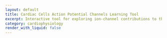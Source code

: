 ```yaml
---
layout: default
title: Cardiac Cells Action Potential Channels Learning Tool
excerpt: Interactive tool for exploring ion-channel contributions to the cardiac action potential.
category: cardiophysiology
render_with_liquid: false
---
```


<div id="ap-app" style="max-width:1120px;margin:0 auto;padding:1.25rem"></div>

<!-- React + ReactDOM (UMD) -->
<script crossorigin src="https://unpkg.com/react@18/umd/react.development.js"></script>
<script crossorigin src="https://unpkg.com/react-dom@18/umd/react-dom.development.js"></script>

<!-- IMPORTANT: react-is must load BEFORE Recharts -->
<script crossorigin src="https://unpkg.com/react-is@18/umd/react-is.development.js"></script>

<!-- Recharts (UMD) -->
<script crossorigin src="https://unpkg.com/recharts/umd/Recharts.js"></script>

<!-- Babel (compile JSX in the browser) -->
<script src="https://unpkg.com/@babel/standalone/babel.min.js"></script>

<style>
  :root{--ink:#0f172a;--muted:#64748b;--grid:#e5e7eb;--green:#059669;--red:#dc2626;}
  body{color:var(--ink)}
  .wrap{display:grid;grid-template-columns:1fr;gap:24px}
  @media(min-width:1024px){.wrap{grid-template-columns:1fr 1fr 1fr}}
  .section h2{font:600 12px/1.1 ui-sans-serif,system-ui;letter-spacing:.08em;text-transform:uppercase;color:var(--muted);margin:0 0 8px}
  .stack{display:flex;flex-direction:column;gap:12px}
  .row{display:flex;gap:12px;align-items:center}
  .flex1{flex:1}
  .field{display:flex;flex-direction:column;gap:6px}
  .label{font-size:12px;color:var(--muted)}
  input[type="range"]{width:100%}
  input[type="number"],select,button{border:1px solid var(--grid);border-radius:6px;padding:6px 8px;font-size:14px}
  button{cursor:pointer;background:#fff}
  table{width:100%;border-collapse:collapse}
  thead th{text-align:left;color:var(--muted);padding:8px 0}
  tbody td{padding:8px 0;border-top:1px solid var(--grid)}
  .legend{display:flex;gap:16px;align-items:center;margin:6px 0 10px;font-size:14px}
  .pill{display:inline-flex;gap:8px;align-items:center}
  .pill .line{width:32px;height:2px;background:var(--ink);display:inline-block}
  .pill .dash{width:32px;height:0;border-top:2px dashed #94a3b8;display:inline-block}
  .metrics{display:grid;grid-template-columns:repeat(3,1fr);gap:12px}
  .metric .k{color:var(--muted);font-size:12px}
  .metric .v{font-weight:600}
  .metric .d{font-size:12px}
  .bar{position:relative;height:8px;background:#f1f5f9;flex:1;overflow:hidden;border-radius:4px}
  .bar .mid{position:absolute;left:50%;top:0;bottom:0;width:1px;background:#cbd5e1}
  .right{margin-left:50%}
  .divider{height:1px;background:var(--grid);margin:12px 0}
</style>

<script type="text/babel" data-presets="env,react">
const {useMemo,useState,Fragment} = React;
const {LineChart,Line,CartesianGrid,XAxis,YAxis,Tooltip,ReferenceLine,ReferenceDot} = Recharts;

/* ---------------- Model constants ---------------- */
const BASELINE_PARAMS = { INa:100, ICaL:100, Ito:100, IKr:100, IKs:100, IK1:100, If:100, ICaT:100, IK_ACh:100, NaKATPase:100 };
const CHANNEL_LABELS = {
  INa:"I_Na (fast Na⁺)", ICaL:"I_CaL (L-type Ca²⁺)", Ito:"I_to (transient outward K⁺)",
  IKr:"I_Kr (rapid delayed rectifier K⁺)", IKs:"I_Ks (slow delayed rectifier K⁺)", IK1:"I_K1 (inward rectifier K⁺)",
  If:"I_f (funny)", ICaT:"I_CaT (T-type Ca²⁺)", IK_ACh:"I_K,ACh", NaKATPase:"Na⁺/K⁺-ATPase"
};
const CELL_TYPES = [
  { id:"ventricular", name:"Ventricular Myocyte", uses:{INa:1,ICaL:1,Ito:1,IKr:1,IKs:1,IK1:1,If:0,ICaT:0,IK_ACh:0,NaKATPase:1}},
  { id:"atrial", name:"Atrial Myocyte", uses:{INa:1,ICaL:1,Ito:1,IKr:1,IKs:1,IK1:1,If:0,ICaT:0,IK_ACh:1,NaKATPase:1}},
  { id:"sa", name:"SA Node (Pacemaker)", uses:{INa:0,ICaL:1,Ito:0,IKr:1,IKs:1,IK1:1,If:1,ICaT:1,IK_ACh:1,NaKATPase:1}},
  { id:"purkinje", name:"Purkinje Cell", uses:{INa:1,ICaL:1,Ito:1,IKr:1,IKs:1,IK1:1,If:1,ICaT:1,IK_ACh:0,NaKATPase:1}},
];
const DRUG_PRESETS = {
  "None":{}, "Lidocaine":{INa:50}, "Tetrodotoxin":{INa:5}, "Ranolazine":{INa:70}, "Quinine":{INa:60},
  "Verapamil":{ICaL:40}, "Nifedipine":{ICaL:50}, "Ivabradine":{If:30}, "Acetylcholine ↑":{IK_ACh:150}, "Ouabain":{NaKATPase:40}
};
const ENV_PRESETS = { "None":{}, "Hypokalemia":{IK1:120,IKr:90,IKs:95}, "Hyperkalemia":{IK1:60,INa:80}, "Ischemia":{NaKATPase:50,IK1:70,IKr:120} };

const clamp=(v,lo,hi)=>Math.max(lo,Math.min(hi,v));
const pct=(x)=>clamp(x/100,0,2);

/* ---------------- AP generator ---------------- */
function generateAP(cellId, params){
  const isPacemaker = cellId==="sa";
  let t0=2,t1=8,t2=180,t3=120,t4=100, vmax=30, vrest=-85;
  const kINa=pct(params.INa), kICaL=pct(params.ICaL), kIto=pct(params.Ito),
        kIKr=pct(params.IKr), kIKs=pct(params.IKs), kIK1=pct(params.IK1),
        kIf=pct(params.If), kICaT=pct(params.ICaT), kIK_ACh=pct(params.IK_ACh), kPump=pct(params.NaKATPase);

  if(isPacemaker){
    t1=0;t2=0;t0=15/clamp(kICaL,0.2,2); vmax=20*kICaL;
    const kK=0.6*kIKr+0.4*kIKs; t3=150/clamp(kK,0.2,2);
    const slope=0.4*kIf+0.2*kICaT-0.3*(kIK_ACh-1);
    t4=clamp(220/clamp(1+slope,0.2,3),60,600);
    vrest=-85-3*(kPump-1)+3*(1-kIK1);
  } else {
    t0=clamp(2/clamp(kINa,0.2,2),0.5,6); vmax=30*clamp(kINa,0.4,1.6);
    t1=clamp(8*(0.6+0.4*kIto),2,18);
    const kK=0.6*kIKr+0.4*kIKs; t2=clamp(180*(kICaL/clamp(kK,0.3,2)),40,400);
    t3=clamp(120/clamp(kK,0.3,2),30,300);
    vrest=-85-4*(kPump-1)+5*(1-kIK1);
    if(cellId==="purkinje"){
      const s=0.1*(kIf-1)+0.05*(kICaT-1);
      t4=clamp(100/clamp(1+s,0.3,2),40,300);
    }
  }

  const data=[]; const push=(t,v)=>data.push({t,v});
  const segs=[]; let tA=0; const vTh=isPacemaker?-40:-60;

  if(params && typeof params.__targetCycle==='number'){
    const baseCycle=t4+t0+(isPacemaker?0:(t1+t2))+t3;
    t4=clamp(t4+(params.__targetCycle-baseCycle),20,1200);
  }

  // phase 4
  const n4=Math.max(5,Math.round(t4/2));
  for(let i=0;i<=n4;i++){ const f=i/n4; push(tA+f*t4, vrest+(vTh-vrest)*f); }
  segs.push({phase:4,tStart:tA,tEnd:tA+t4}); tA+=t4;

  // phase 0
  const n0=Math.max(5,Math.round(t0/0.5));
  for(let i=0;i<=n0;i++){ const f=i/n0; push(tA+f*t0, vTh+(vmax-vTh)*(1-Math.pow(1-f,3))); }
  segs.push({phase:0,tStart:tA,tEnd:tA+t0}); tA+=t0;

  if(!isPacemaker){
    // phase 1
    const notch=vmax-20*kIto, n1=Math.max(3,Math.round(t1/0.5));
    for(let i=0;i<=n1;i++){ const f=i/n1; push(tA+f*t1, vmax+(notch-vmax)*f); }
    segs.push({phase:1,tStart:tA,tEnd:tA+t1}); tA+=t1;

    // phase 2
    const plateau=-5+10*(kICaL-(0.6*kIKr+0.4*kIKs)), n2=Math.max(10,Math.round(t2/2));
    for(let i=0;i<=n2;i++){ const f=i/n2; push(tA+f*t2, notch+(plateau-notch)*(1-Math.cos(Math.PI*f))/2); }
    segs.push({phase:2,tStart:tA,tEnd:tA+t2}); tA+=t2;
  }

  // phase 3
  const vEnd=vrest, vStart=isPacemaker? vmax : (data[data.length-1]?.v ?? vmax);
  const n3=Math.max(10,Math.round(t3/2));
  for(let i=0;i<=n3;i++){ const f=i/n3; push(tA+f*t3, vStart+(vEnd-vStart)*(1-Math.cos(Math.PI*f))/2); }
  segs.push({phase:3,tStart:tA,tEnd:tA+t3}); tA+=t3;

  const marks = segs.map(s=>{
    const mid=(s.tStart+s.tEnd)/2; let nearest=data[0];
    for(let i=1;i<data.length;i++){ if(Math.abs(data[i].t-mid)<Math.abs(nearest.t-mid)) nearest=data[i]; }
    return {label:`Phase ${s.phase}`, t:nearest.t, v:nearest.v};
  }).filter(m=>!(cellId==="sa" && (m.label==="Phase 1"||m.label==="Phase 2")));

  return {data, marks, segs};
}

function computeMetrics(curve){
  const pts=curve.data||curve; if(!pts.length) return {apd90:0,dvdtMax:0,cycle:0};
  const vrest=pts[0].v; const vmax=pts.reduce((m,p)=>Math.max(m,p.v),-Infinity);
  const v90=vrest+0.1*(vmax-vrest); const up=pts.findIndex(p=>p.v>v90);
  let down=pts.length-1; for(let i=pts.length-1;i>=0;i--){ if(pts[i].v>v90){ down=i; break; } }
  const apd90=(up>=0 && down>up)?(pts[down].t-pts[up].t):0;
  let dvdtMax=0; for(let i=1;i<pts.length;i++){ const dv=pts[i].v-pts[i-1].v; const dt=pts[i].t-pts[i-1].t||1e-6; dvdtMax=Math.max(dvdtMax,dv/dt); }
  const cycle=pts[pts.length-1].t;
  return {apd90:Math.round(apd90), dvdtMax:Math.round(dvdtMax*100)/100, cycle:Math.round(cycle)};
}

const PHASE_GROUPS=[
  {label:'Phase 0 (Upstroke)', keys:['INa','ICaL']},
  {label:'Phase 1 (Notch)', keys:['Ito']},
  {label:'Phase 2 (Plateau)', keys:['ICaL','IKr','IKs']},
  {label:'Phase 3 (Repolarization)', keys:['IKr','IKs']},
  {label:'Phase 4 (Rest/Diastolic)', keys:['IK1','If','ICaT','IK_ACh','NaKATPase']},
];

function layoutPhaseMarks(marks){
  if(!marks||!marks.length) return [];
  const sorted=[...marks].sort((a,b)=>a.t-b.t);
  const minGap=25, baseStem=18, extra=12, yMin=-95, yMax=45;
  let lastT=-Infinity, level=0;
  return sorted.map(m=>{
    if(m.t-lastT<minGap) level=(level+1)%3; else level=0;
    lastT=m.t;
    const desired=m.v-(baseStem+level*extra);
    const displayY=Math.max(yMin,Math.min(yMax,desired));
    return {...m, displayY};
  });
}

/* ---------------- App ---------------- */
function App(){
  const [cellTypeId,setCellTypeId]=useState("ventricular");
  const [name,setName]=useState("My Experiment");
  const [params,setParams]=useState({...BASELINE_PARAMS});
  const [ko,setKo]=useState({});
  const [preset,setPreset]=useState("None");
  const [envPreset,setEnvPreset]=useState("None");
  const [showBaseline,setShowBaseline]=useState(true);
  const [bpm,setBpm]=useState(60);

  const cell=useMemo(()=>CELL_TYPES.find(c=>c.id===cellTypeId)||CELL_TYPES[0],[cellTypeId]);

  const workingParams=useMemo(()=>{
    const apply=(base, map)=>{ const out={...base}; Object.entries(map).forEach(([k,v])=>{ if(k in out) out[k]=Math.round(out[k]*(v/100));}); return out; }
    const env=apply(params, ENV_PRESETS[envPreset]||{});
    const drug=apply(env, DRUG_PRESETS[preset]||{});
    const out={...drug};
    Object.keys(ko).forEach(k=>{ if(ko[k]) out[k]=0; });
    Object.keys(out).forEach(k=>{ if(!cell.uses[k]) out[k]=0; });
    out.__targetCycle = clamp(60000/Math.max(20,Math.min(220,bpm)),250,3000);
    return out;
  },[params,preset,envPreset,ko,cell,bpm]);

  const baseline=useMemo(()=>generateAP(cell.id,{...BASELINE_PARAMS,__targetCycle:60000/bpm}),[cell.id,bpm]);
  const modified=useMemo(()=>generateAP(cell.id,workingParams),[cell.id,workingParams]);
  const baseMetrics=useMemo(()=>computeMetrics(baseline),[baseline]);
  const curMetrics=useMemo(()=>computeMetrics(modified),[modified]);

  const laidOutMarks=useMemo(()=>layoutPhaseMarks(modified.marks),[modified.marks]);
  const channelOrder=Object.keys(CHANNEL_LABELS).filter(k=>cell.uses[k]);

  const xAxisLabel={ value:'time (ms)', position:'insideBottomRight', offset:-10 };
  const yAxisLabel={ value:'membrane potential (mV)', angle:-90, position:'insideLeft' };

  function resetAll(){ setParams({...BASELINE_PARAMS}); setKo({}); setPreset("None"); setEnvPreset("None"); setBpm(60); }

  return (
    <div className="wrap">
      {/* Controls */}
      <section className="section">
        <h2>Controls</h2>
        <div className="stack">
          <div className="field">
            <label className="label">Session name</label>
            <input value={name} onChange={(e)=>setName(e.target.value)} />
          </div>
          <div className="row">
            <div className="field flex1">
              <label className="label">Cell type</label>
              <select value={cellTypeId} onChange={(e)=>setCellTypeId(e.target.value)}>
                {CELL_TYPES.map(c=><option key={c.id} value={c.id}>{c.name}</option>)}
              </select>
            </div>
            <div className="field flex1">
              <label className="label">Drug preset</label>
              <select value={preset} onChange={(e)=>setPreset(e.target.value)}>
                {Object.keys(DRUG_PRESETS).map(p=><option key={p} value={p}>{p}</option>)}
              </select>
            </div>
          </div>
          <div className="row">
            <div className="field flex1">
              <label className="label">Environment</label>
              <select value={envPreset} onChange={(e)=>setEnvPreset(e.target.value)}>
                {Object.keys(ENV_PRESETS).map(p=><option key={p} value={p}>{p}</option>)}
              </select>
            </div>
            <div className="field flex1">
              <label className="label">Pacing (BPM): {bpm}</label>
              <input type="range" min="20" max="220" step="1" value={bpm} onChange={(e)=>setBpm(+e.target.value)} />
            </div>
          </div>

          <button onClick={resetAll}>Reset</button>

          <div className="divider"></div>

          {PHASE_GROUPS.map(g=>{
            const keys=g.keys.filter(k=>cell.uses[k]);
            if(!keys.length) return null;
            return (
              <details key={g.label} open>
                <summary className="label" style={{ fontSize: 14, color: 'var(--ink)' }}>
                  {g.label}
                </summary>

                <div className="stack" style={{ paddingTop: 8 }}>
                  {keys.map(key=>(
                    <div key={key} className="stack">
                      <div className="row" style={{justifyContent:'space-between'}}>
                        <div style={{fontWeight:600,fontSize:14}}>{CHANNEL_LABELS[key]}</div>
                        <label style={{fontSize:12}}>
                          <input type="checkbox" checked={!!ko[key]} onChange={(e)=>setKo({...ko,[key]:e.target.checked})}/> KO
                        </label>
                      </div>
                      <div className="row">
                        <input type="range" min="0" max="200" step="5" disabled={!!ko[key]}
                          value={ko[key]?0:(params[key]??100)}
                          onChange={(e)=>setParams({...params,[key]:+e.target.value})}/>
                        <input type="number" min="0" max="200" step="5" disabled={!!ko[key]}
                          value={ko[key]?0:(params[key]??100)}
                          onChange={(e)=>setParams({...params,[key]:clamp(+e.target.value||0,0,200)})}/>
                        <span style={{color:'#64748b'}}>{ko[key]?0:(params[key]??100)}%</span>
                      </div>
                    </div>
                  ))}
                </div>
              </details>
            );
          })}

          <label style={{fontSize:12}}>
            <input type="checkbox" checked={showBaseline} onChange={(e)=>setShowBaseline(e.target.checked)} /> Show baseline
          </label>
        </div>
      </section>

      {/* Metrics + Chart */}
      <section className="section">
        <h2>{name}</h2>
        <div className="legend">
          <span className="pill"><span className="line"></span> Modified</span>
          <span className="pill"><span className="dash"></span> Baseline</span>
        </div>
        <div style={{overflowX:'auto'}}>
          <LineChart width={900} height={420} data={modified.data} margin={{top:8,right:24,bottom:20,left:0}}>
            <CartesianGrid strokeDasharray="3 3" />
            <XAxis type="number" dataKey="t" domain={[0,'dataMax']} tickCount={10} label={xAxisLabel}/>
            <YAxis domain={[-100,50]} tickCount={8} label={yAxisLabel}/>
            <Tooltip formatter={(v)=>`${Number(v).toFixed(1)} mV`} labelFormatter={(l)=>`${Number(l).toFixed(1)} ms`} />
            {showBaseline && (
              <Line dot={false} type="monotone" dataKey="v" data={baseline.data} name="Baseline" stroke="#94a3b8" strokeWidth={2} strokeDasharray="6 4"/>
            )}
            <Line dot={false} type="monotone" dataKey="v" data={modified.data} name="Modified" stroke="#0f172a" strokeWidth={3}/>
            <ReferenceLine y={-85} stroke="#e5e7eb"/>

            {laidOutMarks.map((m,i)=>(
              <Fragment key={i}>
                <ReferenceLine segment={[{x:m.t,y:m.v},{x:m.t,y:m.displayY}]} stroke="#cbd5e1"/>
                <ReferenceDot x={m.t} y={m.displayY} r={1} fill="#0f172a" isFront
                  label={{value:m.label, position:'top', offset:6, fill:'#334155', fontSize:12}}/>
              </Fragment>
            ))}

            <ReferenceDot x={modified.data[modified.data.length-1]?.t} y={modified.data[modified.data.length-1]?.v} r={0}
              label={{value:'Modified', position:'right', offset:8, fill:'#0f172a', fontSize:12}} />
            {showBaseline && (
              <ReferenceDot x={baseline.data[baseline.data.length-1]?.t} y={baseline.data[baseline.data.length-1]?.v} r={0}
                label={{value:'Baseline', position:'right', offset:8, fill:'#64748b', fontSize:12}} />
            )}
          </LineChart>
        </div>

        <div className="metrics" style={{marginTop:12}}>
          <div className="metric">
            <div className="k">APD90</div>
            <div className="v">{curMetrics.apd90} ms</div>
            <div className="d" style={{color:(curMetrics.apd90-baseMetrics.apd90)>=0?'var(--green)':'var(--red)'}}>
              {(curMetrics.apd90-baseMetrics.apd90)>=0?'↑':'↓'} {Math.abs(curMetrics.apd90-baseMetrics.apd90)} vs baseline
            </div>
          </div>
          <div className="metric">
            <div className="k">dV/dtₘₐₓ</div>
            <div className="v">{curMetrics.dvdtMax} mV/ms</div>
            <div className="d" style={{color:(curMetrics.dvdtMax-baseMetrics.dvdtMax)>=0?'var(--green)':'var(--red)'}}>
              {(curMetrics.dvdtMax-baseMetrics.dvdtMax)>=0?'↑':'↓'} {Math.abs((curMetrics.dvdtMax-baseMetrics.dvdtMax).toFixed(2))} vs baseline
            </div>
          </div>
          <div className="metric">
            <div className="k">Cycle</div>
            <div className="v">{curMetrics.cycle} ms</div>
            <div className="d" style={{color:(curMetrics.cycle-baseMetrics.cycle)>=0?'var(--green)':'var(--red)'}}>
              {(curMetrics.cycle-baseMetrics.cycle)>=0?'↑':'↓'} {Math.abs(curMetrics.cycle-baseMetrics.cycle)} vs baseline
            </div>
          </div>
        </div>

        <div className="divider"></div>

        {/* Sensitivity mini-panel */}
        <div className="stack">
          {channelOrder.map(k=>{
            const apply=(base,map)=>{ const out={...base}; Object.entries(map).forEach(([kk,v])=>{ if(kk in out) out[kk]=Math.round(out[kk]*(v/100));}); return out; };
            const env=apply(params,ENV_PRESETS[envPreset]||{}); const drug=apply(env,DRUG_PRESETS[preset]||{});
            const common={...drug}; Object.keys(ko).forEach(x=>{ if(ko[x]) common[x]=0; }); common.__targetCycle=60000/bpm;
            const metrics=p=>computeMetrics(generateAP(cellTypeId,p));
            const m0=metrics(common);
            const up=metrics({...common,[k]:clamp((common[k]??100)*1.2,0,200)});
            const dn=metrics({...common,[k]:clamp((common[k]??100)*0.8,0,200)});
            const dUp=up.apd90-m0.apd90, dDn=dn.apd90-m0.apd90;
            return (
              <div key={k} className="row" style={{alignItems:'center'}}>
                <div style={{width:220,whiteSpace:'nowrap',overflow:'hidden',textOverflow:'ellipsis'}}>{CHANNEL_LABELS[k]}</div>
                <div className="bar">
                  <div className="mid"></div>
                  <div className="seg" style={{width:Math.min(100,Math.abs(dDn))+'%', background:dDn<0?'var(--green)':'var(--red)'}}></div>
                  <div className="seg right" style={{width:Math.min(100,Math.abs(dUp))+'%', background:dUp>0?'var(--green)':'var(--red)'}}></div>
                </div>
                <div style={{width:230,textAlign:'right',fontFeatureSettings:'tnum'}}>
                  ΔAPD: −20% {Math.round(dDn)} / +20% {Math.round(dUp)} ms
                </div>
              </div>
            );
          })}
        </div>
      </section>

      {/* Simple table for current values */}
      <section className="section">
        <h2>Parameters</h2>
        <table>
          <thead><tr><th>Channel</th><th>% of baseline</th><th>KO</th></tr></thead>
          <tbody>
            {channelOrder.map(k=>(
              <tr key={k}><td>{CHANNEL_LABELS[k]}</td><td>{(ko[k]?0:params[k])}%</td><td>{ko[k]?'Yes':'No'}</td></tr>
            ))}
          </tbody>
        </table>
      </section>
    </div>
  );
}

ReactDOM.createRoot(document.getElementById('ap-app')).render(<App/>);
</script>
